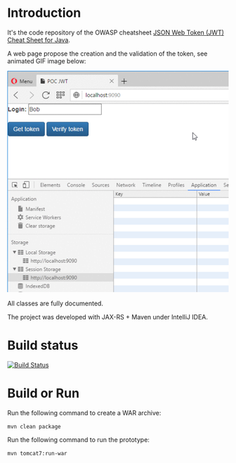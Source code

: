 # Introduction

It's the code repository of the OWASP cheatsheet [JSON Web Token (JWT) Cheat Sheet for Java](https://www.owasp.org/index.php/JSON_Web_Token_(JWT)_Cheat_Sheet_for_Java).
 
A web page propose the creation and the validation of the token, see animated GIF image below:

![Demo](demo.gif)

All classes are fully documented.

The project was developed with JAX-RS + Maven under IntelliJ IDEA.

# Build status

[![Build Status](https://travis-ci.org/righettod/poc-jwt.svg?branch=master)](https://travis-ci.org/righettod/poc-jwt)
 
# Build or Run

Run the following command to create a WAR archive:
```
mvn clean package
```

Run the following command to run the prototype:
```
mvn tomcat7:run-war
```
